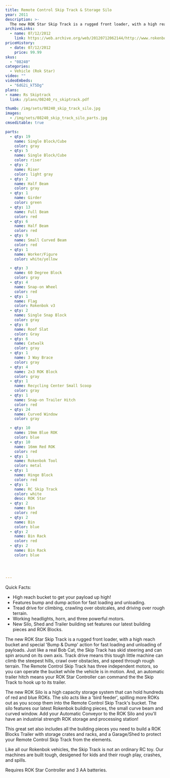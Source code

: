 ```yaml
---
title: Remote Control Skip Track & Storage Silo
year: 2011
description: >-
  The new ROK Star Skip Track is a rugged front loader, with a high reach bucket and special 'Bump & Dump' action for fast loading and unloading of payloads.   Just like a real Bob Cat, the Skip Track has skid steering and can spin around on its own axis.  Track drive means this tough little machine can climb the steepest hills, crawl over obstacles, and speed through rough terrain.
archiveLinks:
  - name: 07/12/2012
    link: https://web.archive.org/web/20120712062144/http://www.rokenbok.com/estore/machines/remote-control-skip-track-storage-silo
priceHistory:
  - date: 07/12/2012
    price: 99.99
skus:
  - "08240"
categories:
  - Vehicle (Rok Star)
video: ""
videoEmbeds:
  - "6dG2i_kT5Dg"
plans:
- name: Rs Skiptrack
  link: /plans/08240_rs_skiptrack.pdf

thumb: /img/sets/08240_skip_track_silo.jpg
images:
  - /img/sets/08240_skip_track_silo_parts.jpg
cmseditable: true

parts:
  - qty: 19
    name: Single Block/Cube
    color: gray
  - qty: 5
    name: Single Block/Cube
    color: riser
  - qty: 2
    name: Riser
    color: light gray
  - qty: 2
    name: Half Beam
    color: gray
  - qty: 1
    name: Girder
    color: green
  - qty: 13
    name: Full Beam
    color: red
  - qty: 6
    name: Half Beam
    color: red
  - qty: 9
    name: Small Curved Beam
    color: red
  - qty: 1
    name: Worker/Figure
    color: white/yellow

  - qty: 3
    name: 60 Degree Block
    color: gray
  - qty: 4
    name: Snap-on Wheel
    color: red
  - qty: 1
    name: Flag
    color: Rokenbok v3
  - qty: 2
    name: Single Snap Block
    color: gray
  - qty: 8
    name: Roof Slat
    color: Gray
  - qty: 6
    name: Catwalk
    color: gray
  - qty: 1
    name: 3 Way Brace
    color: gray
  - qty: 4
    name: 2x3 ROK Block
    color: gray
  - qty: 1
    name: Recycling Center Small Scoop
    color: gray
  - qty: 1
    name: Snap-on Trailer Hitch
    color: red
  - qty: 24
    name: Curved Window
    color: gray

  - qty: 10
    name: 19mm Blue ROK
    color: blue
  - qty: 10
    name: 16mm Red ROK
    color: red
  - qty: 1
    name: Rokenbok Tool
    color: metal
  - qty: 1
    name: Hinge Block
    color: red
  - qty: 1
    name: RC Skip Track
    color: white
    desc: ROK Star
  - qty: 2
    name: Bin
    color: red
  - qty: 2
    name: Bin
    color: blue
  - qty: 2
    name: Bin Rack
    color: red
  - qty: 2
    name: Bin Rack
    color: blue




---
```

Quick Facts:
  - High reach bucket to get your payload up high!
  - Features bump and dump action for fast loading and unloading.
  - Tread drive for climbing, crawling over obstcales, and driving over rough terrain.
  - Working headlights, horn, and three powerful motors.
  - New Silo, Shed and Trailer building set features our latest building pieces and ROK Blocks.

The new ROK Star Skip Track is a rugged front loader, with a high reach bucket and special 'Bump & Dump' action for fast loading and unloading of payloads.   Just like a real Bob Cat, the Skip Track has skid steering and can spin around on its own axis.  Track drive means this tough little machine can climb the steepest hills, crawl over obstacles, and speed through rough terrain.  The Remote Control Skip Track has three independent motors, so you can operate the bucket while the vehicle is in motion.  And, an automatic trailer hitch means your ROK Star Controller can command the the Skip Track to hook up to its trailer.

The new ROK Silo is a high capacity storage system that can hold hundreds of red and blue ROKs.  The silo acts like a 'bird feeder', spilling more ROKs out as you scoop them into the Remote Control Skip Track's bucket.  The silo features our latest Rokenbok building pieces, the small curve beam and curved window.  Add your Automatic Conveyor to the ROK Silo and you'll have an industrial strength ROK storage and processing station!

This great set also includes all the building pieces you need to build a ROK Blocks Trailer with storage crates and racks, and a Garage/Shed to protect your Remote Control Skip Track from the elements.

Like all our Rokenbok vehicles, the Skip Track is not an ordinary RC toy. Our machines are built tough, desigened for kids and their rough play, crashes, and spills.

Requires ROK Star Controller and 3 AA batteries.
